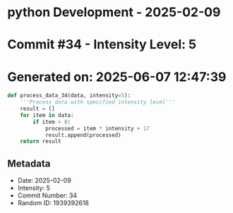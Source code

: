 ﻿# python Development - 2025-02-09
# Commit #34 - Intensity Level: 5
# Generated on: 2025-06-07 12:47:39
```python
def process_data_34(data, intensity=5):
    '''Process data with specified intensity level'''
    result = []
    for item in data:
        if item > 0:
            processed = item * intensity + 17
            result.append(processed)
    return result
```
## Metadata
- Date: 2025-02-09
- Intensity: 5
- Commit Number: 34
- Random ID: 1939392618
